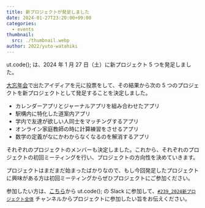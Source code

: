 ```yaml
---
title: 新プロジェクトが発足しました
date: 2024-01-27T23:20:00+09:00
categories:
  - events
thumbnail:
  src: ./thumbnail.webp
author: 2022/yuto-watahiki
---
```


ut.code(); は、2024 年 1 月 27 日（土）に新プロジェクト 5 つを発足しました。

[大忘年会](/articles/kick-off-party-2023-report/)で出たアイディアを元に投票をして、その結果から次の 5 つのプロジェクトを新プロジェクトとして発足することを決定しました。

- カレンダーアプリとジャーナルアプリを組み合わせたアプリ
- 駅構内に特化した道案内アプリ
- 学内で友達が欲しい人同士をマッチングするアプリ
- オンライン家庭教師の時に計算練習をさせるアプリ
- 数学の定義がなにかわからなくなるのを解消するアプリ

それぞれのプロジェクトのメンバーも決定しました。これから、それぞれのプロジェクトの初回ミーティングを行い、プロジェクトの方向性を決めていきます。

プロジェクトはまだまだ始まったばかりなので、もし今回発足したプロジェクトに興味がある方は初回ミーティングからぜひプロジェクトにご参加ください。

参加したい方は、[こちら](/join)から ut.code(); の Slack に参加して、[`#239_2024新プロジェクト全体`](https://utcode.slack.com/archives/C06FJ5EBSR4) チャンネルからプロジェクトに参加したい旨をお伝えください。
